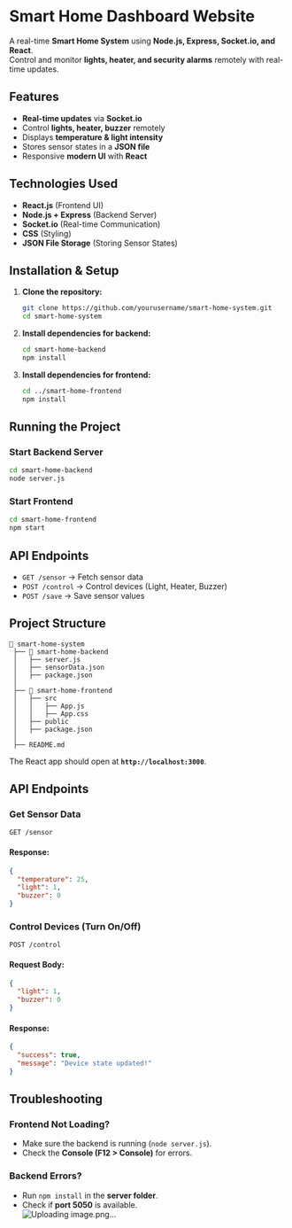 
# Smart Home Dashboard Website  

A real-time **Smart Home System** using **Node.js, Express, Socket.io, and React**.  
Control and monitor **lights, heater, and security alarms** remotely with real-time updates.  

## Features  
- **Real-time updates** via **Socket.io**  
- Control **lights, heater, buzzer** remotely  
- Displays **temperature & light intensity**  
- Stores sensor states in a **JSON file**  
- Responsive **modern UI** with **React**  

## Technologies Used  
- **React.js** (Frontend UI)  
- **Node.js + Express** (Backend Server)  
- **Socket.io** (Real-time Communication)  
- **CSS** (Styling)  
- **JSON File Storage** (Storing Sensor States)  

## Installation & Setup  

1. **Clone the repository:**
   ```bash
   git clone https://github.com/yourusername/smart-home-system.git
   cd smart-home-system
   ```

2. **Install dependencies for backend:**
   ```bash
   cd smart-home-backend
   npm install
   ```

3. **Install dependencies for frontend:**
   ```bash
   cd ../smart-home-frontend
   npm install
   ```

## Running the Project

### Start Backend Server
```bash
cd smart-home-backend
node server.js
```

### Start Frontend
```bash
cd smart-home-frontend
npm start
```

## API Endpoints

- `GET /sensor` → Fetch sensor data
- `POST /control` → Control devices (Light, Heater, Buzzer)
- `POST /save` → Save sensor values

## Project Structure
```
📁 smart-home-system
 ├── 📁 smart-home-backend
 │   ├── server.js
 │   ├── sensorData.json
 │   ├── package.json
 │
 ├── 📁 smart-home-frontend
 │   ├── src
 │   │   ├── App.js
 │   │   ├── App.css
 │   ├── public
 │   ├── package.json
 │
 ├── README.md
```


The React app should open at **`http://localhost:3000`**.

## API Endpoints  

### Get Sensor Data  
```http
GET /sensor
```
#### Response:
```json
{
  "temperature": 25,
  "light": 1,
  "buzzer": 0
}
```

### Control Devices (Turn On/Off)  
```http
POST /control
```
#### Request Body:
```json
{
  "light": 1,
  "buzzer": 0
}
```
#### Response:
```json
{
  "success": true,
  "message": "Device state updated!"
}
```

## Troubleshooting  
### Frontend Not Loading?  
- Make sure the backend is running (`node server.js`).  
- Check the **Console (F12 > Console)** for errors.  

### Backend Errors?  
- Run `npm install` in the **server folder**.  
- Check if **port 5050** is available.  
![Uploading image.png…]()



